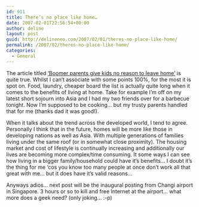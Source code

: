 ```yaml
---
id: 911
title: There’s no place like home…
date: 2007-02-01T22:56:54+00:00
author: deline
layout: post
guid: http://delineneo.com/2007/02/01/theres-no-place-like-home/
permalink: /2007/02/theres-no-place-like-home/
categories:
  - General
---
```

The article titled [&#8216;Boomer parents give kids no reason to leave home&#8217;](http://www.smh.com.au/news/opinion/outgrowing-the-nest/2007/01/31/1169919402354.html?page=fullpage#contentSwap1) is quite true. Whilst I can&#8217;t associate with some points 100%, for the most it is spot on. Food, laundry, cheaper board the list is actually quite long when it comes to the benefits of living at home. Take for example I&#8217;m off on my latest short sojourn into Asia and I had my two friends over for a barbecue tonight. Now I&#8217;m supposed to be cooking&#8230; but my trusty parents handled that for me (thanks dad it was good!).

When it talks about the trend across the developed world, I tend to agree. Personally I think that in the future, homes will be more like those in developing nations as well as Asia. With multiple generations of families living under the same roof (or in somewhat close proximity). The housing market and cost of lifestyle is continually increasing and additionally our lives are becoming more complex/time consuming. It some ways I can see how living in a bigger family/household could have it&#8217;s benefits&#8230; I doubt it&#8217;s the thing for me &#8216;cos you know too many people at once don&#8217;t work all that great with me&#8230; but it does have it&#8217;s valid reasons&#8230;

Anyways adios&#8230; next post will be the inaugural posting from Changi airport in Singapore. 3 hours or so to kill and free Internet at the airport&#8230; what more does a geek need? (only joking&#8230; :-p)